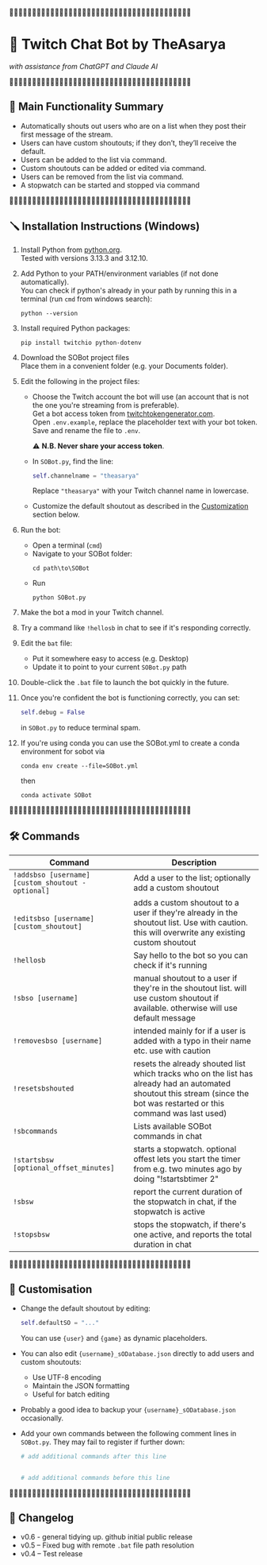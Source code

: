 🧲💈💈🧲🧲💈💈🧲🧲💈💈🧲🧲💈💈🧲🧲💈💈🧲🧲💈💈🧲🧲💈💈🧲🧲💈💈🧲🧲💈💈🧲🧲💈💈🧲

# 📢 Twitch Chat Bot by TheAsarya  
_with assistance from ChatGPT and Claude AI_


🧲💈💈🧲🧲💈💈🧲🧲💈💈🧲🧲💈💈🧲🧲💈💈🧲🧲💈💈🧲🧲💈💈🧲🧲💈💈🧲🧲💈💈🧲🧲💈💈🧲

## 🎯 Main Functionality Summary

- Automatically shouts out users who are on a list when they post their first message of the stream.
- Users can have custom shoutouts; if they don’t, they’ll receive the default.
- Users can be added to the list via command.
- Custom shoutouts can be added or edited via command.
- Users can be removed from the list via command.
- A stopwatch can be started and stopped via command

🧲💈💈🧲🧲💈💈🧲🧲💈💈🧲🧲💈💈🧲🧲💈💈🧲🧲💈💈🧲🧲💈💈🧲🧲💈💈🧲🧲💈💈🧲🧲💈💈🧲

## 🪛 Installation Instructions (Windows)

1. Install Python from [python.org](https://www.python.org).  
   Tested with versions 3.13.3 and 3.12.10.

2. Add Python to your PATH/environment variables (if not done automatically).  
   You can check if python's already in your path by running this in a terminal (run `cmd` from windows search):
   ```shell
   python --version
   ```

3. Install required Python packages:
   ```shell
   pip install twitchio python-dotenv
   ```

4. Download the SOBot project files  
   Place them in a convenient folder (e.g. your Documents folder).

5. Edit the following in the project files:
   - Choose the Twitch account the bot will use (an account that is not the one you're streaming from is preferable).  
     Get a bot access token from [twitchtokengenerator.com](https://twitchtokengenerator.com).  
     Open `.env.example`, replace the placeholder text with your bot token. Save and rename the file to `.env`.  

     ⚠️ **N.B. Never share your access token**.

   - In `SOBot.py`, find the line:
     ```python
     self.channelname = "theasarya"
     ```
     Replace `"theasarya"` with your Twitch channel name in lowercase.
   - Customize the default shoutout as described in the [Customization](#customisation) section below.

6. Run the bot:
   - Open a terminal (`cmd`)
   - Navigate to your SOBot folder:
     ```shell
     cd path\to\SOBot
     ```
   - Run
     ```shell
     python SOBot.py
     ```

7. Make the bot a mod in your Twitch channel.

8. Try a command like `!hellosb` in chat to see if it's responding correctly.

9. Edit the `bat` file:
   - Put it somewhere easy to access (e.g. Desktop)
   - Update it to point to your current `SOBot.py` path

10. Double-click the `.bat` file to launch the bot quickly in the future.

11. Once you're confident the bot is functioning correctly, you can set:
    ```python
    self.debug = False
    ```
    in `SOBot.py` to reduce terminal spam.

12. If you're using conda you can use the SOBot.yml to create a conda environment for sobot via
      ```shell
      conda env create --file=SOBot.yml
      ```
      then
      ```shell
      conda activate SOBot
      ```

🧲💈💈🧲🧲💈💈🧲🧲💈💈🧲🧲💈💈🧲🧲💈💈🧲🧲💈💈🧲🧲💈💈🧲🧲💈💈🧲🧲💈💈🧲🧲💈💈🧲

## 🛠️ Commands

| Command | Description |
|--------|-------------|
| `!addsbso [username] [custom_shoutout - optional]` | Add a user to the list; optionally add a custom shoutout |
| `!editsbso [username] [custom_shoutout]` | adds a custom shoutout to a user if they're already in the shoutout list. Use with caution. this will overwrite any existing custom shoutout |
| `!hellosb` | Say hello to the bot so you can check if it's running |
| `!sbso [username]` | manual shoutout to a user if they're in the shoutout list. will use custom shoutout if available. otherwise will use default message |
| `!removesbso [username]` | intended mainly for if a user is added with a typo in their name etc. use with caution |
| `!resetsbshouted` | resets the already shouted list which tracks who on the list has already had an automated shoutout this stream (since the bot was restarted or this command was last used) |
| `!sbcommands` | Lists available SOBot commands in chat |
| `!startsbsw [optional_offset_minutes]` | starts a stopwatch. optional offest lets you start the timer from e.g. two minutes ago by doing "!startsbtimer 2" |
| `!sbsw` | report the current duration of the stopwatch in chat, if the stopwatch is active |
| `!stopsbsw` | stops the stopwatch, if there's one active, and reports the total duration in chat |

🧲💈💈🧲🧲💈💈🧲🧲💈💈🧲🧲💈💈🧲🧲💈💈🧲🧲💈💈🧲🧲💈💈🧲🧲💈💈🧲🧲💈💈🧲🧲💈💈🧲

## 🎨 Customisation

- Change the default shoutout by editing:
  ```python
  self.defaultSO = "..."
  ```
  You can use `{user}` and `{game}` as dynamic placeholders.

- You can also edit `{username}_sODatabase.json` directly to add users and custom shoutouts:
  - Use UTF-8 encoding
  - Maintain the JSON formatting
  - Useful for batch editing

- Probably a good idea to backup your `{username}_sODatabase.json` occasionally.

- Add your own commands between the following comment lines in `SOBot.py`. They may fail to register if further down:
  ```python
  # add additional commands after this line


  # add additional commands before this line
  ```

🧲💈💈🧲🧲💈💈🧲🧲💈💈🧲🧲💈💈🧲🧲💈💈🧲🧲💈💈🧲🧲💈💈🧲🧲💈💈🧲🧲💈💈🧲🧲💈💈🧲

## 📜 Changelog

- v0.6 - general tidying up. github initial public release
- v0.5 – Fixed bug with remote `.bat` file path resolution
- v0.4 – Test release
